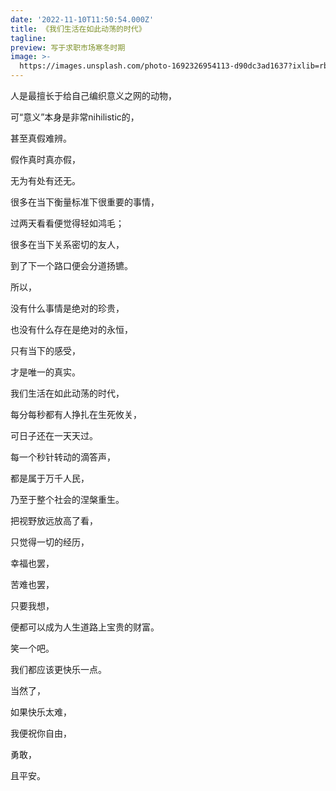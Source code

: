 ```yaml
---
date: '2022-11-10T11:50:54.000Z'
title: 《我们生活在如此动荡的时代》
tagline: 
preview: 写于求职市场寒冬时期
image: >-
  https://images.unsplash.com/photo-1692326954113-d90dc3ad1637?ixlib=rb-4.0.3&ixid=M3wxMjA3fDB8MHxwaG90by1wYWdlfHx8fGVufDB8fHx8fA%3D%3D&auto=format&fit=crop&w=735&q=80
---
```


人是最擅长于给自己编织意义之网的动物，

可“意义”本身是非常nihilistic的，

甚至真假难辨。

假作真时真亦假，

无为有处有还无。

很多在当下衡量标准下很重要的事情，

过两天看看便觉得轻如鸿毛；

很多在当下关系密切的友人，

到了下一个路口便会分道扬镳。


 
所以，

没有什么事情是绝对的珍贵，

也没有什么存在是绝对的永恒，

只有当下的感受，

才是唯一的真实。


 
我们生活在如此动荡的时代，

每分每秒都有人挣扎在生死攸关，

可日子还在一天天过。

每一个秒针转动的滴答声，

都是属于万千人民，

乃至于整个社会的涅槃重生。


 
把视野放远放高了看，

只觉得一切的经历，

幸福也罢，

苦难也罢，

只要我想，

便都可以成为人生道路上宝贵的财富。


 
笑一个吧。

我们都应该更快乐一点。


 
当然了，

如果快乐太难，

我便祝你自由，

勇敢，

且平安。
